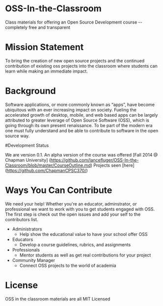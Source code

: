 OSS-In-the-Classroom
====================

Class materials for offering an Open Source Development course -- completely free and transparent

# Mission Statement

To bring the creation of new open source projects and the continued contribution of existing oss projects into the classroom where students can learn while making an immediate impact.

# Background

Software applications, or more commonly known as “apps”, have become ubiquitous with an ever increasing impact on society. Fueling the accelerated growth of desktop, mobile, and web based apps can be largely attributed to greater leverage of Open Source Software (OSS), which is going through its own present renaissance. To be part of the modern era one must fully understand and be able to contribute to software in the open source way.  


#Development Status

We are version 0.1. 
An alpha version of the course was offered [Fall 2014 @ Chapman University] (https://github.com/lancefluger/OSS-In-the-Classroom/blob/master/CourseOutline.md) Projects seen [here]
(https://github.com/ChapmanCPSC370/)

# Ways You Can Contribute

We need your help! Whether you're an educator, adminstrator, or professional we want to work with you to get students engaged with OSS. The first step is check out the open issues and add your self to the contributors list.

* Administrators
  * Help show the educational value to have your school offer OSS
* Educators
  * Develop a course guidelines, rubrics, and assignments
* Professionals
  * Mentor students as well as get real contributions for your project
* Community Manager
	* Connect OSS projects to the world of academia 




# License

OSS in the classroom materials are all MIT Licensed


